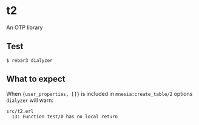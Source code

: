 t2
=====

An OTP library

Test
-----

    $ rebar3 dialyzer

What to expect
--------------

When ```{user_properties, []}``` is included in ```mnesia:create_table/2``` options ```dialyzer``` will warn:

    src/t2.erl
      13: Function test/0 has no local return


